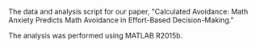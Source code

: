 The data and analysis script for our paper, "Calculated Avoidance: Math Anxiety Predicts Math Avoidance in Effort-Based Decision-Making." 

The analysis was performed using MATLAB R2015b.

